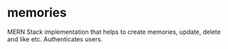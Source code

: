 # memories
MERN Stack implementation that helps to create memories, update, delete and like etc. 
Authenticates users.
